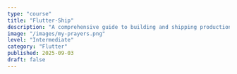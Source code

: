 ```yaml
---
type: "course"
title: "Flutter-Ship"
description: "A comprehensive guide to building and shipping production-ready Flutter apps."
image: "/images/my-prayers.png"
level: "Intermediate"
category: "Flutter"
published: 2025-09-03
draft: false
---
```

